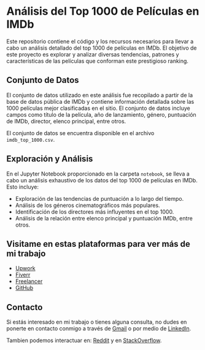 # Análisis del Top 1000 de Películas en IMDb

Este repositorio contiene el código y los recursos necesarios para llevar a cabo un análisis detallado del top 1000 de películas en IMDb. El objetivo de este proyecto es explorar y analizar diversas tendencias, patrones y características de las películas que conforman este prestigioso ranking.

## Conjunto de Datos

El conjunto de datos utilizado en este análisis fue recopilado a partir de la base de datos pública de IMDb y contiene información detallada sobre las 1000 películas mejor clasificadas en el sitio. El conjunto de datos incluye campos como título de la película, año de lanzamiento, género, puntuación de IMDb, director, elenco principal, entre otros.

El conjunto de datos se encuentra disponible en el archivo `imdb_top_1000.csv`.

## Exploración y Análisis

En el Jupyter Notebook proporcionado en la carpeta `notebook`, se lleva a cabo un análisis exhaustivo de los datos del top 1000 de películas en IMDb. Esto incluye:

- Exploración de las tendencias de puntuación a lo largo del tiempo.
- Análisis de los géneros cinematográficos más populares.
- Identificación de los directores más influyentes en el top 1000.
- Análisis de la relación entre elenco principal y puntuación IMDb, entre otros.

## Visitame en estas plataformas para ver más de mi trabajo 

- [Upwork](https://www.upwork.com/workwith/juanjosee)
- [Fiverr](https://www.fiverr.com/juanjechav?public_mode=true)
- [Freelancer](https://www.freelancer.com/u/JuanJEchav?sb=t)
- [GitHub](https://github.com/JuanAraque11)

## Contacto

Si estás interesado en mi trabajo o tienes alguna consulta, no dudes en ponerte en contacto conmigo a través de [Gmail](mailto:jechavarriaa@unal.edu.co) o por medio de [LinkedIn](https://www.linkedin.com/in/juan-jose-echavarria-araque-a92286296?lipi=urn%3Ali%3Apage%3Ad_flagship3_profile_view_base_contact_details%3BN9njGT2wSqSVssRkJVAMYQ%3D%3D).

Tambien podemos interactuar en:
[Reddit](https://www.reddit.com/user/JuanAraque/?utm_source=share&utm_medium=web3x&utm_name=web3xcss&utm_term=1&utm_content=share_button) y en
[StackOverflow](https://stackoverflow.com/users/23627062/juan-jose-echavarria-araque).
